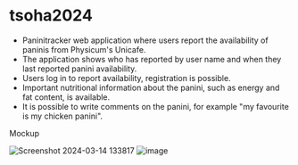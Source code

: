# tsoha2024

- Paninitracker web application where users report the availability of paninis from Physicum's Unicafe.
- The application shows who has reported by user name and when they last reported panini availability.
- Users log in to report availability, registration is possible.
- Important nutritional information about the panini, such as energy and fat content, is available.
- It is possible to write comments on the panini, for example "my favourite is my chicken panini".

Mockup

![Screenshot 2024-03-14 133817](https://github.com/lamtonylam/tsoha2024/assets/63186670/0ed3edbc-3fac-4726-99dd-179fde5346f7)
![image](https://github.com/lamtonylam/tsoha2024/assets/63186670/a85a713d-0796-4979-a0ab-5fa999865b36)
